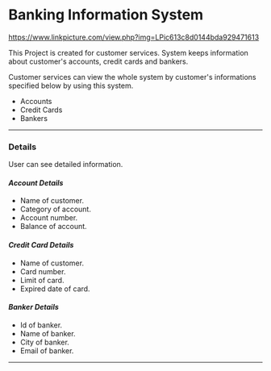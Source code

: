 # Banking Information System

https://www.linkpicture.com/view.php?img=LPic613c8d0144bda929471613


This Project is created for customer services. System keeps information about customer's accounts, credit cards and bankers. <br>

Customer services can view the whole system by customer's informations specified below by using this system.<br> 

- Accounts
- Credit Cards
- Bankers

---
  
### Details

User can see detailed information.<br>

#### <i>Account Details</i>
  - Name of customer.
  - Category of account.
  - Account number.
  - Balance of account.

#### <i>Credit Card Details</i>
  - Name of customer.
  - Card number.
  - Limit of card.
  - Expired date of card.
  
#### <i>Banker Details</i>
  - Id of banker.
  - Name of banker.
  - City of banker.
  - Email of banker.  

---


